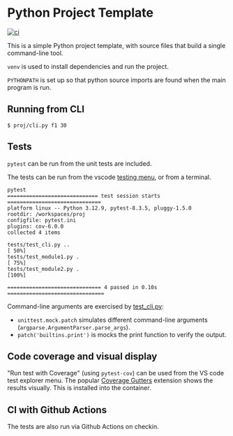 # Python Project Template

[![ci](https://github.com/tuck1s/proj/actions/workflows/ci.yaml/badge.svg)](https://github.com/tuck1s/proj/actions/workflows/ci.yaml)

This is a simple Python project template, with source files that build a single command-line tool.

`venv` is used to install dependencies and run the project.

`PYTHONPATH` is set up so that python source imports are found when the main program is run.

## Running from CLI


```console
$ proj/cli.py f1 30
```

## Tests
`pytest` can be run from the unit tests are included.

The tests can be run from the vscode [testing menu](https://code.visualstudio.com/docs/python/testing#_configure-tests), or from a terminal.

```
pytest
============================= test session starts ==============================
platform linux -- Python 3.12.9, pytest-8.3.5, pluggy-1.5.0
rootdir: /workspaces/proj
configfile: pytest.ini
plugins: cov-6.0.0
collected 4 items                                                              

tests/test_cli.py ..                                                     [ 50%]
tests/test_module1.py .                                                  [ 75%]
tests/test_module2.py .                                                  [100%]

============================== 4 passed in 0.10s ===============================
```

Command-line arguments are exercised by [test_cli.py](.tests/test_cli.py):
* `unittest.mock.patch` simulates different command-line arguments (`argparse.ArgumentParser.parse_args`).
* `patch('builtins.print')` is mocks the print function to verify the output.

## Code coverage and visual display

"Run test with Coverage" (using `pytest-cov`) can be used from the VS code test explorer menu.
The popular [Coverage Gutters](https://marketplace.visualstudio.com/items?itemName=ryanluker.vscode-coverage-gutters) extension shows the results visually. This is installed into the container.


## CI with Github Actions

The tests are also run via Github Actions on checkin.
